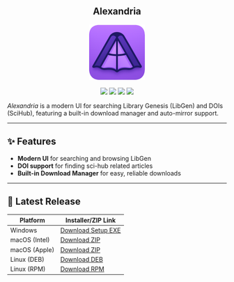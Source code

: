 <h2 align="center">Alexandria</h2>
<p align="center">
<img width="128" height="128" src="https://github.com/JoshMiles/alexandria/blob/main/assets/icon.png?raw=true" /> 
</p>
<p align="center">
<a href="https://github.com/JoshMiles/alexandria/releases/latest"><img src="https://img.shields.io/github/v/release/JoshMiles/alexandria?include_prereleases&style=flat-square&label=latest%20release" /></a>
<a href="https://github.com/JoshMiles/alexandria/issues"><img src="https://img.shields.io/github/issues/JoshMiles/alexandria?style=flat-square" /></a>
<a href="https://github.com/JoshMiles/alexandria/stargazers"><img src="https://img.shields.io/github/stars/JoshMiles/alexandria?style=flat-square"/></a>
<a href="https://github.com/JoshMiles/alexandria/blob/main/LICENSE"><img src="https://img.shields.io/github/license/JoshMiles/alexandria?style=flat-square" /></a>
</p>

_Alexandria_ is a modern UI for searching Library Genesis (LibGen) and DOIs (SciHub), featuring a built-in download manager and auto-mirror support.

---
## ✨ Features

- **Modern UI** for searching and browsing LibGen
- **DOI support** for finding sci-hub related articles
- **Built-in Download Manager** for easy, reliable downloads

---
## 🚀 Latest Release

| Platform         | Installer/ZIP Link |
|------------------|-------------------|
| Windows          | [Download Setup EXE](https://github.com/JoshMiles/alexandria/releases/download/v0.1.69/alexandria-0.1.69.Setup.exe) |
| macOS (Intel)    | [Download ZIP]() |
| macOS (Apple)    | [Download ZIP](https://github.com/JoshMiles/alexandria/releases/download/v0.1.69/alexandria-darwin-arm64-0.1.69.zip) |
| Linux (DEB)      | [Download DEB](https://github.com/JoshMiles/alexandria/releases/download/v0.1.69/alexandria_0.1.69_amd64.deb) |
| Linux (RPM)      | [Download RPM](https://github.com/JoshMiles/alexandria/releases/download/v0.1.69/alexandria-0.1.69-1.x86_64.rpm) |

